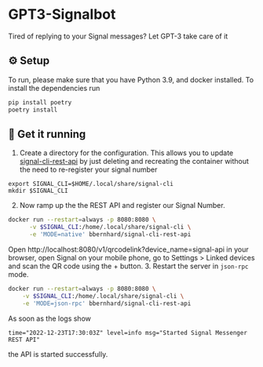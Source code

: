 # GPT3-Signalbot

Tired of replying to your Signal messages? Let GPT-3 take care of it

## ⚙️ Setup
To run, please make sure that you have Python 3.9, and docker installed. To install the dependencies run

```bash
pip install poetry
poetry install
```

## 🏃 Get it running
1. Create a directory for the configuration. This allows you to update [signal-cli-rest-api](https://github.com/bbernhard/signal-cli-rest-api) by just deleting and recreating the container without the need to re-register your signal number
```
export SIGNAL_CLI=$HOME/.local/share/signal-cli
mkdir $SIGNAL_CLI
```
2. Now ramp up the the REST API and register our Signal Number.
```bash
docker run --restart=always -p 8080:8080 \
      -v $SIGNAL_CLI:/home/.local/share/signal-cli \
      -e 'MODE=native' bbernhard/signal-cli-rest-api
```
Open http://localhost:8080/v1/qrcodelink?device_name=signal-api in your browser, open Signal on your mobile phone, go to Settings > Linked devices and scan the QR code using the + button.
3. Restart the server in `json-rpc` mode.
```bash
docker run --restart=always -p 8080:8080 \
    -v $SIGNAL_CLI:/home/.local/share/signal-cli \
    -e 'MODE=json-rpc' bbernhard/signal-cli-rest-api
```
As soon as the logs show
```
time="2022-12-23T17:30:03Z" level=info msg="Started Signal Messenger REST API"
```
the API is started successfully. 